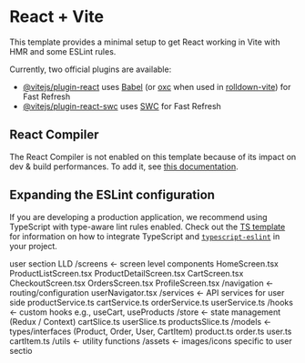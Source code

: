 # React + Vite

This template provides a minimal setup to get React working in Vite with HMR and some ESLint rules.

Currently, two official plugins are available:

- [@vitejs/plugin-react](https://github.com/vitejs/vite-plugin-react/blob/main/packages/plugin-react) uses [Babel](https://babeljs.io/) (or [oxc](https://oxc.rs) when used in [rolldown-vite](https://vite.dev/guide/rolldown)) for Fast Refresh
- [@vitejs/plugin-react-swc](https://github.com/vitejs/vite-plugin-react/blob/main/packages/plugin-react-swc) uses [SWC](https://swc.rs/) for Fast Refresh

## React Compiler

The React Compiler is not enabled on this template because of its impact on dev & build performances. To add it, see [this documentation](https://react.dev/learn/react-compiler/installation).

## Expanding the ESLint configuration

If you are developing a production application, we recommend using TypeScript with type-aware lint rules enabled. Check out the [TS template](https://github.com/vitejs/vite/tree/main/packages/create-vite/template-react-ts) for information on how to integrate TypeScript and [`typescript-eslint`](https://typescript-eslint.io) in your project.


user section   LLD
/screens           ← screen level components
      HomeScreen.tsx
      ProductListScreen.tsx
      ProductDetailScreen.tsx
      CartScreen.tsx
      CheckoutScreen.tsx
      OrdersScreen.tsx
      ProfileScreen.tsx
    /navigation        ← routing/configuration
      userNavigator.tsx
    /services          ← API services for user side
      productService.ts
      cartService.ts
      orderService.ts
      userService.ts
    /hooks             ← custom hooks e.g., useCart, useProducts
    /store             ← state management (Redux / Context)
      cartSlice.ts
      userSlice.ts
      productsSlice.ts
    /models            ← types/interfaces (Product, Order, User, CartItem)
      product.ts
      order.ts
      user.ts
      cartItem.ts
    /utils             ← utility functions
    /assets            ← images/icons specific to user sectio